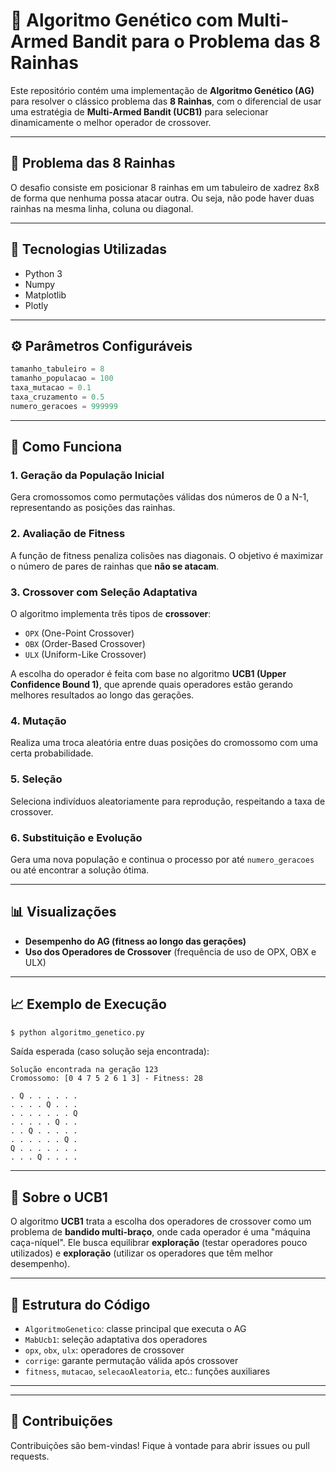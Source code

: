 
# 🧬 Algoritmo Genético com Multi-Armed Bandit para o Problema das 8 Rainhas

Este repositório contém uma implementação de **Algoritmo Genético (AG)** para resolver o clássico problema das **8 Rainhas**, com o diferencial de usar uma estratégia de **Multi-Armed Bandit (UCB1)** para selecionar dinamicamente o melhor operador de crossover.

---

## 🧠 Problema das 8 Rainhas

O desafio consiste em posicionar 8 rainhas em um tabuleiro de xadrez 8x8 de forma que nenhuma possa atacar outra. Ou seja, não pode haver duas rainhas na mesma linha, coluna ou diagonal.

---

## 🔧 Tecnologias Utilizadas

- Python 3
- Numpy
- Matplotlib
- Plotly

---

## ⚙️ Parâmetros Configuráveis

```python
tamanho_tabuleiro = 8
tamanho_populacao = 100
taxa_mutacao = 0.1
taxa_cruzamento = 0.5
numero_geracoes = 999999
```

---

## 🚀 Como Funciona

### 1. Geração da População Inicial
Gera cromossomos como permutações válidas dos números de 0 a N-1, representando as posições das rainhas.

### 2. Avaliação de Fitness
A função de fitness penaliza colisões nas diagonais. O objetivo é maximizar o número de pares de rainhas que **não se atacam**.

### 3. Crossover com Seleção Adaptativa

O algoritmo implementa três tipos de **crossover**:
- `OPX` (One-Point Crossover)
- `OBX` (Order-Based Crossover)
- `ULX` (Uniform-Like Crossover)

A escolha do operador é feita com base no algoritmo **UCB1 (Upper Confidence Bound 1)**, que aprende quais operadores estão gerando melhores resultados ao longo das gerações.

### 4. Mutação
Realiza uma troca aleatória entre duas posições do cromossomo com uma certa probabilidade.

### 5. Seleção
Seleciona indivíduos aleatoriamente para reprodução, respeitando a taxa de crossover.

### 6. Substituição e Evolução
Gera uma nova população e continua o processo por até `numero_geracoes` ou até encontrar a solução ótima.

---

## 📊 Visualizações

- **Desempenho do AG (fitness ao longo das gerações)**
- **Uso dos Operadores de Crossover** (frequência de uso de OPX, OBX e ULX)

---

## 📈 Exemplo de Execução

```bash
$ python algoritmo_genetico.py
```

Saída esperada (caso solução seja encontrada):

```
Solução encontrada na geração 123
Cromossomo: [0 4 7 5 2 6 1 3] - Fitness: 28

. Q . . . . . .
. . . . Q . . .
. . . . . . . Q
. . . . . Q . .
. . Q . . . . .
. . . . . . Q .
Q . . . . . . .
. . . Q . . . .
```

---

## 📌 Sobre o UCB1

O algoritmo **UCB1** trata a escolha dos operadores de crossover como um problema de **bandido multi-braço**, onde cada operador é uma "máquina caça-níquel". Ele busca equilibrar **exploração** (testar operadores pouco utilizados) e **exploração** (utilizar os operadores que têm melhor desempenho).

---

## 📂 Estrutura do Código

- `AlgoritmoGenetico`: classe principal que executa o AG
- `MabUcb1`: seleção adaptativa dos operadores
- `opx`, `obx`, `ulx`: operadores de crossover
- `corrige`: garante permutação válida após crossover
- `fitness`, `mutacao`, `selecaoAleatoria`, etc.: funções auxiliares

---

---

## 🤝 Contribuições

Contribuições são bem-vindas! Fique à vontade para abrir issues ou pull requests.
